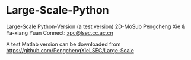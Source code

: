 # Large-Scale-Python
Large-Scale Python-Version (a test version) 
2D-MoSub Pengcheng Xie & Ya-xiang Yuan 
Connect: xpc@lsec.cc.ac.cn

A test Matlab version can be downloaded from https://github.com/PengchengXieLSEC/Large-Scale
